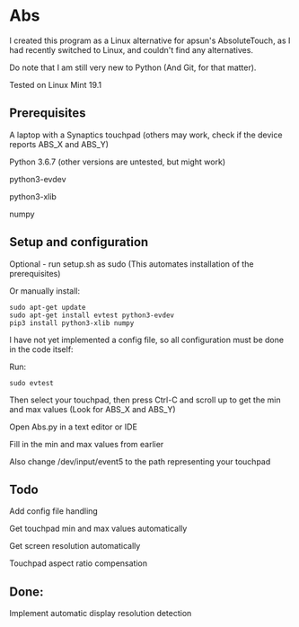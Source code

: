 # Abs

I created this program as a Linux alternative for apsun's AbsoluteTouch, as I had recently switched to Linux, and couldn't find any alternatives.

Do note that I am still very new to Python (And Git, for that matter).

Tested on Linux Mint 19.1

## Prerequisites
A laptop with a Synaptics touchpad (others may work, check if the device reports ABS_X and ABS_Y)

Python 3.6.7 (other versions are untested, but might work)

python3-evdev

python3-xlib

numpy

## Setup and configuration
Optional - run setup.sh as sudo (This automates installation of the prerequisites)

Or manually install:
```
sudo apt-get update
sudo apt-get install evtest python3-evdev
pip3 install python3-xlib numpy
```
I have not yet implemented a config file, so all configuration must be done in the code itself:

Run:
```
sudo evtest
```
Then select your touchpad, then press Ctrl-C and scroll up to get the min and max values (Look for ABS_X and ABS_Y)

Open Abs.py in a text editor or IDE

Fill in the min and max values from earlier

Also change /dev/input/event5 to the path representing your touchpad

## Todo
Add config file handling

Get touchpad min and max values automatically

Get screen resolution automatically

Touchpad aspect ratio compensation


## Done:

Implement automatic display resolution detection
